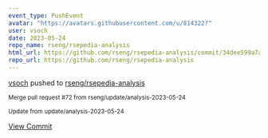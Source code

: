 ```yaml
---
event_type: PushEvent
avatar: "https://avatars.githubusercontent.com/u/814322?"
user: vsoch
date: 2023-05-24
repo_name: rseng/rsepedia-analysis
html_url: https://github.com/rseng/rsepedia-analysis/commit/34dee599a7a01125e7a5a6f467e3915ffb551664
repo_url: https://github.com/rseng/rsepedia-analysis
---
```


<a href='https://github.com/vsoch' target='_blank'>vsoch</a> pushed to <a href='https://github.com/rseng/rsepedia-analysis' target='_blank'>rseng/rsepedia-analysis</a>

<small>Merge pull request #72 from rseng/update/analysis-2023-05-24

Update from update/analysis-2023-05-24</small>

<a href='https://github.com/rseng/rsepedia-analysis/commit/34dee599a7a01125e7a5a6f467e3915ffb551664' target='_blank'>View Commit</a>